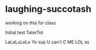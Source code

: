 # laughing-succotash
working on this for class

Initial test
TaterTot

LaLeLuLeLo
Yo sup
U can't C ME
LOL
ss
